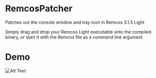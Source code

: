 # RemcosPatcher

Patches out the console window and tray icon in Remcos 3.1.5 Light

Simply drag and drop your Remcos Light executable onto the compiled binary, or start it with the Remcos file as a command line argument

# Demo

![Alt Text](https://i.imgur.com/AfZ4jnQ.gif)
